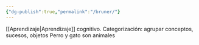 ```yaml
---
{"dg-publish":true,"permalink":"/bruner/"}
---
```


[[Aprendizaje\|Aprendizaje]] cognitivo. 
	Categorización: agrupar conceptos, sucesos, objetos 
Perro y gato son animales